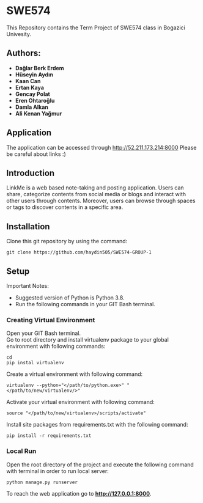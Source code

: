 # SWE574
This Repository contains the Term Project of SWE574 class in Bogazici Univesity.
## Authors:  
- **Dağlar Berk Erdem**
- **Hüseyin Aydın**
- **Kaan Can**
- **Ertan Kaya**
- **Gencay Polat**
- **Eren Ohtaroğlu**
- **Damla Alkan**
- **Ali Kenan Yağmur**
## Application
The application can be accessed through http://52.211.173.214:8000
Please be careful about links :)
## Introduction
LinkMe is a web based note-taking and posting application. Users can share, categorize contents from social media or blogs and interact with other users
through contents. Moreover, users can browse through spaces or tags to discover contents in a specific area.
## Installation
Clone this git repository by using the command:
```
git clone https://github.com/haydin505/SWE574-GROUP-1
```
## Setup
Important Notes: 
- Suggested version of Python is Python 3.8.
- Run the following commands in your GIT Bash terminal.

### Creating Virtual Environment
Open your GIT Bash terminal.\
Go to root directory and install virtualenv package to your global environment with following commands:
```
cd
pip instal virtualenv
```
Create a virtual environment with following command:
```
virtualenv --python="</path/to/python.exe>" "</path/to/new/virtualenv/>"
```
Activate your virtual environment with following command:
```
source "</path/to/new/virtualenv>/scripts/activate"
```
Install site packages from requirements.txt with the following command:
```
pip install -r requirements.txt
```
### Local Run
Open the root directory of the project and execute the following command with terminal in order to run local server:
```
python manage.py runserver
```
To reach the web application go to **http://127.0.0.1:8000**.
